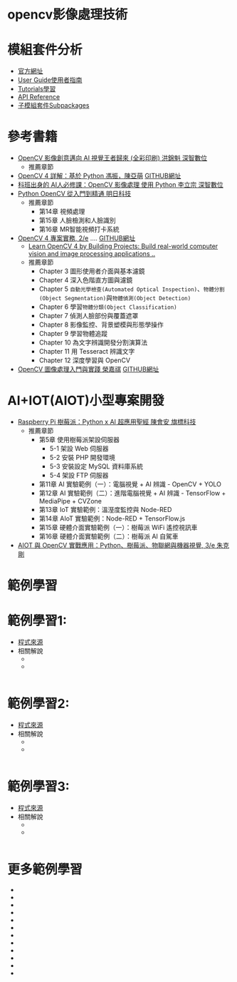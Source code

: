 # opencv影像處理技術
# 模組套件分析
- [官方網址](https://opencv.org/)
- [User Guide使用者指南]()
- [Tutorials學習]()
- [API Reference]()
- [子模組套件Subpackages](https://docs.opencv.org/4.x/modules.html)
# 參考書籍
- [OpenCV 影像創意邁向 AI 視覺王者歸來 (全彩印刷)  洪錦魁  深智數位](https://www.tenlong.com.tw/products/9789860776782?list_name=srh) 
  - 推薦章節
- [OpenCV 4 詳解：基於 Python 馮振，陳亞萌](https://www.tenlong.com.tw/products/9787115566034?list_name=srh) [GITHUB網址](https://github.com/fengzhenHIT/learnOpenCV4_Python)
- [科班出身的 AI人必修課：OpenCV 影像處理 使用 Python  李立宗  深智數位](https://www.tenlong.com.tw/products/9789869807296?list_name=srh)
- [Python OpenCV 從入門到精通 明日科技](https://www.tenlong.com.tw/products/9787302583615?list_name=srh) 
  - 推薦章節
    - 第14章 視頻處理 
    - 第15章 人臉檢測和人臉識別
    - 第16章 MR智能視頻打卡系統
- [OpenCV 4 專案實務, 2/e](https://www.tenlong.com.tw/products/9789865022907?list_name=srh) ....    [GITHUB網址](https://github.com/PacktPublishing/Learn-OpenCV-4-By-Building-Projects-Second-Edition)
  - [Learn OpenCV 4 by Building Projects: Build real-world computer vision and image processing applications ..](https://www.packtpub.com/product/learn-opencv-4-by-building-projects-second-edition/9781789341225)
  - 推薦章節
    - Chapter 3 圖形使用者介面與基本濾鏡
    - Chapter 4 深入色階直方圖與濾鏡
    - Chapter 5 `自動光學檢查(Automated Optical Inspection)`、`物體分割(Object Segmentation)`與`物體偵測(Object Detection)`
    - Chapter 6 學習`物體分類(Object Classification)`
    - Chapter 7 偵測人臉部份與覆蓋遮罩
    - Chapter 8 影像監控、背景塑模與形態學操作
    - Chapter 9 學習物體追蹤
    - Chapter 10 為文字辨識開發分割演算法
    - Chapter 11 用 Tesseract 辨識文字
    - Chapter 12 深度學習與 OpenCV
- [OpenCV 圖像處理入門與實踐 榮嘉祺](https://www.tenlong.com.tw/products/9787115570567?list_name=srh) [GITHUB網址]()

# AI+IOT(AIOT)小型專案開發 
- [Raspberry Pi 樹莓派：Python x AI 超應用聖經  陳會安 旗標科技](https://www.tenlong.com.tw/products/9789863126997?list_name=sp)
  - 推薦章節
    - 第5章 使用樹莓派架設伺服器
      - 5-1 架設 Web 伺服器
      - 5-2 安裝 PHP 開發環境
      - 5-3 安裝設定 MySQL 資料庫系統
      - 5-4 架設 FTP 伺服器
    - 第11章 AI 實驗範例（一）：電腦視覺 + AI 辨識 - OpenCV + YOLO
    - 第12章 AI 實驗範例（二）：進階電腦視覺 + AI 辨識 - TensorFlow + MediaPipe + CVZone
    - 第13章 IoT 實驗範例：溫溼度監控與 Node-RED
    - 第14章 AIoT 實驗範例：Node-RED + TensorFlow.js
    - 第15章 硬體介面實驗範例（一）：樹莓派 WiFi 遙控視訊車
    - 第16章 硬體介面實驗範例（二）：樹莓派 AI 自駕車
- [AIOT 與 OpenCV 實戰應用：Python、樹莓派、物聯網與機器視覺, 3/e 朱克剛](https://www.tenlong.com.tw/products/9786263240193?list_name=srh)

# 範例學習
# 範例學習1:
- [程式來源]()
- 相關解說
  - []()
  - []()
```python

```
# 範例學習2:
- [程式來源]()
- 相關解說
  - []()
  - []()
```python

```
# 範例學習3:
- [程式來源]()
- 相關解說
  - []()
  - []()
```python

```
# 更多範例學習
- []()
- []()
- []()
- []()
- []()
- []()
- []()
- []()
- []()
- []()
- []()
- []()
